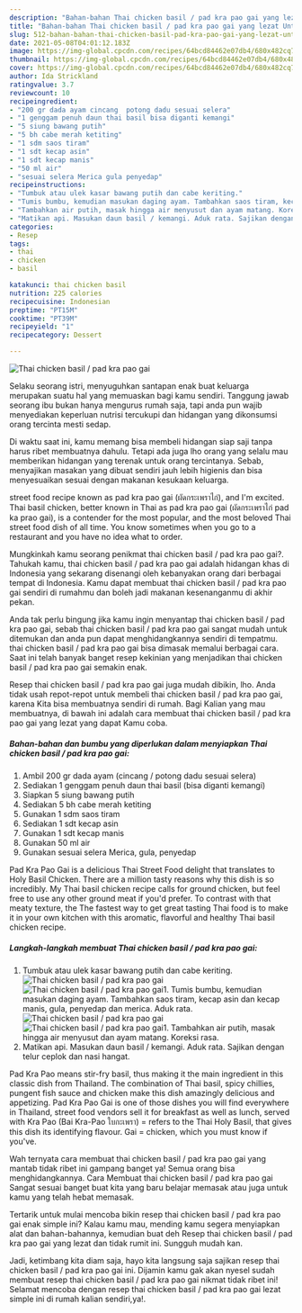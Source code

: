 ```yaml
---
description: "Bahan-bahan Thai chicken basil / pad kra pao gai yang lezat Untuk Jualan"
title: "Bahan-bahan Thai chicken basil / pad kra pao gai yang lezat Untuk Jualan"
slug: 512-bahan-bahan-thai-chicken-basil-pad-kra-pao-gai-yang-lezat-untuk-jualan
date: 2021-05-08T04:01:12.183Z
image: https://img-global.cpcdn.com/recipes/64bcd84462e07db4/680x482cq70/thai-chicken-basil-pad-kra-pao-gai-foto-resep-utama.jpg
thumbnail: https://img-global.cpcdn.com/recipes/64bcd84462e07db4/680x482cq70/thai-chicken-basil-pad-kra-pao-gai-foto-resep-utama.jpg
cover: https://img-global.cpcdn.com/recipes/64bcd84462e07db4/680x482cq70/thai-chicken-basil-pad-kra-pao-gai-foto-resep-utama.jpg
author: Ida Strickland
ratingvalue: 3.7
reviewcount: 10
recipeingredient:
- "200 gr dada ayam cincang  potong dadu sesuai selera"
- "1 genggam penuh daun thai basil bisa diganti kemangi"
- "5 siung bawang putih"
- "5 bh cabe merah ketiting"
- "1 sdm saos tiram"
- "1 sdt kecap asin"
- "1 sdt kecap manis"
- "50 ml air"
- "sesuai selera Merica gula penyedap"
recipeinstructions:
- "Tumbuk atau ulek kasar bawang putih dan cabe keriting."
- "Tumis bumbu, kemudian masukan daging ayam. Tambahkan saos tiram, kecap asin dan kecap manis, gula, penyedap dan merica. Aduk rata."
- "Tambahkan air putih, masak hingga air menyusut dan ayam matang. Koreksi rasa."
- "Matikan api. Masukan daun basil / kemangi. Aduk rata. Sajikan dengan telur ceplok dan nasi hangat."
categories:
- Resep
tags:
- thai
- chicken
- basil

katakunci: thai chicken basil 
nutrition: 225 calories
recipecuisine: Indonesian
preptime: "PT15M"
cooktime: "PT39M"
recipeyield: "1"
recipecategory: Dessert

---
```



![Thai chicken basil / pad kra pao gai](https://img-global.cpcdn.com/recipes/64bcd84462e07db4/680x482cq70/thai-chicken-basil-pad-kra-pao-gai-foto-resep-utama.jpg)

Selaku seorang istri, menyuguhkan santapan enak buat keluarga merupakan suatu hal yang memuaskan bagi kamu sendiri. Tanggung jawab seorang ibu bukan hanya mengurus rumah saja, tapi anda pun wajib menyediakan keperluan nutrisi tercukupi dan hidangan yang dikonsumsi orang tercinta mesti sedap.

Di waktu  saat ini, kamu memang bisa membeli hidangan siap saji tanpa harus ribet membuatnya dahulu. Tetapi ada juga lho orang yang selalu mau memberikan hidangan yang terenak untuk orang tercintanya. Sebab, menyajikan masakan yang dibuat sendiri jauh lebih higienis dan bisa menyesuaikan sesuai dengan makanan kesukaan keluarga. 

street food recipe known as pad kra pao gai (ผัดกระเพราไก่), and I&#39;m excited. Thai basil chicken, better known in Thai as pad kra pao gai (ผัดกระเพราไก่ pad ka prao gai), is a contender for the most popular, and the most beloved Thai street food dish of all time. You know sometimes when you go to a restaurant and you have no idea what to order.

Mungkinkah kamu seorang penikmat thai chicken basil / pad kra pao gai?. Tahukah kamu, thai chicken basil / pad kra pao gai adalah hidangan khas di Indonesia yang sekarang disenangi oleh kebanyakan orang dari berbagai tempat di Indonesia. Kamu dapat membuat thai chicken basil / pad kra pao gai sendiri di rumahmu dan boleh jadi makanan kesenanganmu di akhir pekan.

Anda tak perlu bingung jika kamu ingin menyantap thai chicken basil / pad kra pao gai, sebab thai chicken basil / pad kra pao gai sangat mudah untuk ditemukan dan anda pun dapat menghidangkannya sendiri di tempatmu. thai chicken basil / pad kra pao gai bisa dimasak memalui berbagai cara. Saat ini telah banyak banget resep kekinian yang menjadikan thai chicken basil / pad kra pao gai semakin enak.

Resep thai chicken basil / pad kra pao gai juga mudah dibikin, lho. Anda tidak usah repot-repot untuk membeli thai chicken basil / pad kra pao gai, karena Kita bisa membuatnya sendiri di rumah. Bagi Kalian yang mau membuatnya, di bawah ini adalah cara membuat thai chicken basil / pad kra pao gai yang lezat yang dapat Kamu coba.

<!--inarticleads1-->

##### Bahan-bahan dan bumbu yang diperlukan dalam menyiapkan Thai chicken basil / pad kra pao gai:

1. Ambil 200 gr dada ayam (cincang / potong dadu sesuai selera)
1. Sediakan 1 genggam penuh daun thai basil (bisa diganti kemangi)
1. Siapkan 5 siung bawang putih
1. Sediakan 5 bh cabe merah ketiting
1. Gunakan 1 sdm saos tiram
1. Sediakan 1 sdt kecap asin
1. Gunakan 1 sdt kecap manis
1. Gunakan 50 ml air
1. Gunakan sesuai selera Merica, gula, penyedap


Pad Kra Pao Gai is a delicious Thai Street Food delight that translates to Holy Basil Chicken. There are a million tasty reasons why this dish is so incredibly. My Thai basil chicken recipe calls for ground chicken, but feel free to use any other ground meat if you&#39;d prefer. To contrast with that meaty texture, the The fastest way to get great tasting Thai food is to make it in your own kitchen with this aromatic, flavorful and healthy Thai basil chicken recipe. 

<!--inarticleads2-->

##### Langkah-langkah membuat Thai chicken basil / pad kra pao gai:

1. Tumbuk atau ulek kasar bawang putih dan cabe keriting.
<img src="https://img-global.cpcdn.com/steps/cba681f398ccc218/160x128cq70/thai-chicken-basil-pad-kra-pao-gai-langkah-memasak-1-foto.jpg" alt="Thai chicken basil / pad kra pao gai"><img src="https://img-global.cpcdn.com/steps/2a2c9b425f5f6a15/160x128cq70/thai-chicken-basil-pad-kra-pao-gai-langkah-memasak-1-foto.jpg" alt="Thai chicken basil / pad kra pao gai">1. Tumis bumbu, kemudian masukan daging ayam. Tambahkan saos tiram, kecap asin dan kecap manis, gula, penyedap dan merica. Aduk rata.
<img src="https://img-global.cpcdn.com/steps/371dac6df3e8de59/160x128cq70/thai-chicken-basil-pad-kra-pao-gai-langkah-memasak-2-foto.jpg" alt="Thai chicken basil / pad kra pao gai"><img src="https://img-global.cpcdn.com/steps/1e3e53fe52e3b458/160x128cq70/thai-chicken-basil-pad-kra-pao-gai-langkah-memasak-2-foto.jpg" alt="Thai chicken basil / pad kra pao gai">1. Tambahkan air putih, masak hingga air menyusut dan ayam matang. Koreksi rasa.
1. Matikan api. Masukan daun basil / kemangi. Aduk rata. Sajikan dengan telur ceplok dan nasi hangat.


Pad Kra Pao means stir-fry basil, thus making it the main ingredient in this classic dish from Thailand. The combination of Thai basil, spicy chillies, pungent fish sauce and chicken make this dish amazingly delicious and appetizing. Pad Kra Pao Gai is one of those dishes you will find everywhere in Thailand, street food vendors sell it for breakfast as well as lunch, served with Kra Pao (Bai Kra-Pao ใบกะเพรา) = refers to the Thai Holy Basil, that gives this dish its identifying flavour. Gai = chicken, which you must know if you&#39;ve. 

Wah ternyata cara membuat thai chicken basil / pad kra pao gai yang mantab tidak ribet ini gampang banget ya! Semua orang bisa menghidangkannya. Cara Membuat thai chicken basil / pad kra pao gai Sangat sesuai banget buat kita yang baru belajar memasak atau juga untuk kamu yang telah hebat memasak.

Tertarik untuk mulai mencoba bikin resep thai chicken basil / pad kra pao gai enak simple ini? Kalau kamu mau, mending kamu segera menyiapkan alat dan bahan-bahannya, kemudian buat deh Resep thai chicken basil / pad kra pao gai yang lezat dan tidak rumit ini. Sungguh mudah kan. 

Jadi, ketimbang kita diam saja, hayo kita langsung saja sajikan resep thai chicken basil / pad kra pao gai ini. Dijamin kamu gak akan nyesel sudah membuat resep thai chicken basil / pad kra pao gai nikmat tidak ribet ini! Selamat mencoba dengan resep thai chicken basil / pad kra pao gai lezat simple ini di rumah kalian sendiri,ya!.

